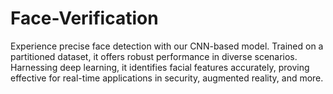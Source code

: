 # Face-Verification
<p>Experience precise face detection with our CNN-based model. Trained on a partitioned dataset, it offers robust performance in diverse scenarios. Harnessing deep learning, it identifies facial features accurately, proving effective for real-time applications in security, augmented reality, and more.</p>
